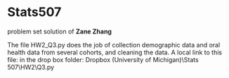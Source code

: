 # Stats507
problem set solution of **Zane Zhang**

The file HW2_Q3.py does the job of collection demographic data and oral health data from several cohorts, and cleaning the data.
A local link to this file: in the drop box folder: Dropbox (University of Michigan)\Stats 507\HW2\Q3.py
